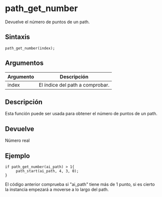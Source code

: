 # path_get_number

Devuelve el número de puntos de un path.

## Sintaxis

  
```gml  
path_get_number(index);  
```  

## Argumentos

Argumento|Descripción|  
---|---|  
index|El índice del path a comprobar.|  

## Descripción

Esta función puede ser usada para obtener el número de puntos de un path.

## Devuelve

Número real

## Ejemplo

  
```gml  
if path_get_number(ai_path) > 1{  
     path_start(ai_path, 4, 3, 0);  
}  
```  
El código anterior comprueba si "ai_path" tiene más de 1 punto, si es cierto la instancia empezará a moverse a lo largo del path.